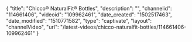 {
    "title": "Chicco&reg; NaturalFit&reg; Bottles",
    "description": "",
    "channelid": "114661406",
    "videoid": "109962461",
    "date_created": "1502517463",
    "date_modified": "1510771582",
    "type": "captivate",
    "layout": "channelVideo",
    "url": "\/latest-videos\/chicco-naturalfit-bottles\/114661406-109962461"
}